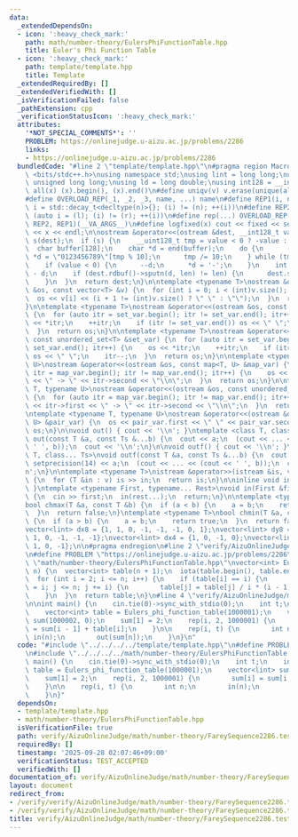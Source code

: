 ```yaml
---
data:
  _extendedDependsOn:
  - icon: ':heavy_check_mark:'
    path: math/number-theory/EulersPhiFunctionTable.hpp
    title: Euler's Phi Function Table
  - icon: ':heavy_check_mark:'
    path: template/template.hpp
    title: Template
  _extendedRequiredBy: []
  _extendedVerifiedWith: []
  _isVerificationFailed: false
  _pathExtension: cpp
  _verificationStatusIcon: ':heavy_check_mark:'
  attributes:
    '*NOT_SPECIAL_COMMENTS*': ''
    PROBLEM: https://onlinejudge.u-aizu.ac.jp/problems/2286
    links:
    - https://onlinejudge.u-aizu.ac.jp/problems/2286
  bundledCode: "#line 2 \"template/template.hpp\"\n#pragma region Macros\n#include\
    \ <bits/stdc++.h>\nusing namespace std;\nusing lint = long long;\nusing ull =\
    \ unsigned long long;\nusing ld = long double;\nusing int128 = __int128_t;\n#define\
    \ all(x) (x).begin(), (x).end()\n#define uniqv(v) v.erase(unique(all(v)), v.end())\n\
    #define OVERLOAD_REP(_1, _2, _3, name, ...) name\n#define REP1(i, n) for (auto\
    \ i = std::decay_t<decltype(n)>{}; (i) != (n); ++(i))\n#define REP2(i, l, r) for\
    \ (auto i = (l); (i) != (r); ++(i))\n#define rep(...) OVERLOAD_REP(__VA_ARGS__,\
    \ REP2, REP1)(__VA_ARGS__)\n#define logfixed(x) cout << fixed << setprecision(10)\
    \ << x << endl;\n\nostream &operator<<(ostream &dest, __int128_t value) {\n  ostream::sentry\
    \ s(dest);\n  if (s) {\n    __uint128_t tmp = value < 0 ? -value : value;\n  \
    \  char buffer[128];\n    char *d = end(buffer);\n    do {\n      --d;\n     \
    \ *d = \"0123456789\"[tmp % 10];\n      tmp /= 10;\n    } while (tmp != 0);\n\
    \    if (value < 0) {\n      --d;\n      *d = '-';\n    }\n    int len = end(buffer)\
    \ - d;\n    if (dest.rdbuf()->sputn(d, len) != len) {\n      dest.setstate(ios_base::badbit);\n\
    \    }\n  }\n  return dest;\n}\n\ntemplate <typename T>\nostream &operator<<(ostream\
    \ &os, const vector<T> &v) {\n  for (int i = 0; i < (int)v.size(); i++) {\n  \
    \  os << v[i] << (i + 1 != (int)v.size() ? \" \" : \"\");\n  }\n  return os;\n\
    }\n\ntemplate <typename T>\nostream &operator<<(ostream &os, const set<T> &set_var)\
    \ {\n  for (auto itr = set_var.begin(); itr != set_var.end(); itr++) {\n    os\
    \ << *itr;\n    ++itr;\n    if (itr != set_var.end()) os << \" \";\n    itr--;\n\
    \  }\n  return os;\n}\n\ntemplate <typename T>\nostream &operator<<(ostream &os,\
    \ const unordered_set<T> &set_var) {\n  for (auto itr = set_var.begin(); itr !=\
    \ set_var.end(); itr++) {\n    os << *itr;\n    ++itr;\n    if (itr != set_var.end())\
    \ os << \" \";\n    itr--;\n  }\n  return os;\n}\n\ntemplate <typename T, typename\
    \ U>\nostream &operator<<(ostream &os, const map<T, U> &map_var) {\n  for (auto\
    \ itr = map_var.begin(); itr != map_var.end(); itr++) {\n    os << itr->first\
    \ << \" -> \" << itr->second << \"\\n\";\n  }\n  return os;\n}\n\ntemplate <typename\
    \ T, typename U>\nostream &operator<<(ostream &os, const unordered_map<T, U> &map_var)\
    \ {\n  for (auto itr = map_var.begin(); itr != map_var.end(); itr++) {\n    os\
    \ << itr->first << \" -> \" << itr->second << \"\\n\";\n  }\n  return os;\n}\n\
    \ntemplate <typename T, typename U>\nostream &operator<<(ostream &os, const pair<T,\
    \ U> &pair_var) {\n  os << pair_var.first << \" \" << pair_var.second;\n  return\
    \ os;\n}\n\nvoid out() { cout << '\\n'; }\ntemplate <class T, class... Ts>\nvoid\
    \ out(const T &a, const Ts &...b) {\n  cout << a;\n  (cout << ... << (cout <<\
    \ ' ', b));\n  cout << '\\n';\n}\n\nvoid outf() { cout << '\\n'; }\ntemplate <class\
    \ T, class... Ts>\nvoid outf(const T &a, const Ts &...b) {\n  cout << fixed <<\
    \ setprecision(14) << a;\n  (cout << ... << (cout << ' ', b));\n  cout << '\\\
    n';\n}\n\ntemplate <typename T>\nistream &operator>>(istream &is, vector<T> &v)\
    \ {\n  for (T &in : v) is >> in;\n  return is;\n}\n\ninline void in(void) { return;\
    \ }\ntemplate <typename First, typename... Rest>\nvoid in(First &first, Rest &...rest)\
    \ {\n  cin >> first;\n  in(rest...);\n  return;\n}\n\ntemplate <typename T>\n\
    bool chmax(T &a, const T &b) {\n  if (a < b) {\n    a = b;\n    return true;\n\
    \  }\n  return false;\n}\ntemplate <typename T>\nbool chmin(T &a, const T &b)\
    \ {\n  if (a > b) {\n    a = b;\n    return true;\n  }\n  return false;\n}\n\n\
    vector<lint> dx8 = {1, 1, 0, -1, -1, -1, 0, 1};\nvector<lint> dy8 = {0, 1, 1,\
    \ 1, 0, -1, -1, -1};\nvector<lint> dx4 = {1, 0, -1, 0};\nvector<lint> dy4 = {0,\
    \ 1, 0, -1};\n\n#pragma endregion\n#line 2 \"verify/AizuOnlineJudge/math/number-theory/FareySequence2286.test.cpp\"\
    \n#define PROBLEM \"https://onlinejudge.u-aizu.ac.jp/problems/2286\"\n#line 1\
    \ \"math/number-theory/EulersPhiFunctionTable.hpp\"\nvector<int> Eulers_phi_function_table(int\
    \ n) {\n  vector<int> table(n + 1);\n  iota(table.begin(), table.end(), 0);\n\n\
    \  for (int i = 2; i <= n; i++) {\n    if (table[i] == i) {\n      for (int j\
    \ = i; j <= n; j += i) {\n        table[j] = table[j] / i * (i - 1);\n      }\n\
    \    }\n  }\n  return table;\n}\n#line 4 \"verify/AizuOnlineJudge/math/number-theory/FareySequence2286.test.cpp\"\
    \n\nint main() {\n    cin.tie(0)->sync_with_stdio(0);\n    int t;\n    in(t);\n\
    \    vector<int> table = Eulers_phi_function_table(1000001);\n    vector<lint>\
    \ sum(1000002, 0);\n    sum[1] = 2;\n    rep(i, 2, 1000001) {\n        sum[i]\
    \ = sum[i - 1] + table[i];\n    }\n\n    rep(i, t) {\n        int n;\n       \
    \ in(n);\n        out(sum[n]);\n    }\n}\n"
  code: "#include \"../../../../template/template.hpp\"\n#define PROBLEM \"https://onlinejudge.u-aizu.ac.jp/problems/2286\"\
    \n#include \"../../../../math/number-theory/EulersPhiFunctionTable.hpp\"\n\nint\
    \ main() {\n    cin.tie(0)->sync_with_stdio(0);\n    int t;\n    in(t);\n    vector<int>\
    \ table = Eulers_phi_function_table(1000001);\n    vector<lint> sum(1000002, 0);\n\
    \    sum[1] = 2;\n    rep(i, 2, 1000001) {\n        sum[i] = sum[i - 1] + table[i];\n\
    \    }\n\n    rep(i, t) {\n        int n;\n        in(n);\n        out(sum[n]);\n\
    \    }\n}"
  dependsOn:
  - template/template.hpp
  - math/number-theory/EulersPhiFunctionTable.hpp
  isVerificationFile: true
  path: verify/AizuOnlineJudge/math/number-theory/FareySequence2286.test.cpp
  requiredBy: []
  timestamp: '2025-09-28 02:07:46+09:00'
  verificationStatus: TEST_ACCEPTED
  verifiedWith: []
documentation_of: verify/AizuOnlineJudge/math/number-theory/FareySequence2286.test.cpp
layout: document
redirect_from:
- /verify/verify/AizuOnlineJudge/math/number-theory/FareySequence2286.test.cpp
- /verify/verify/AizuOnlineJudge/math/number-theory/FareySequence2286.test.cpp.html
title: verify/AizuOnlineJudge/math/number-theory/FareySequence2286.test.cpp
---
```

